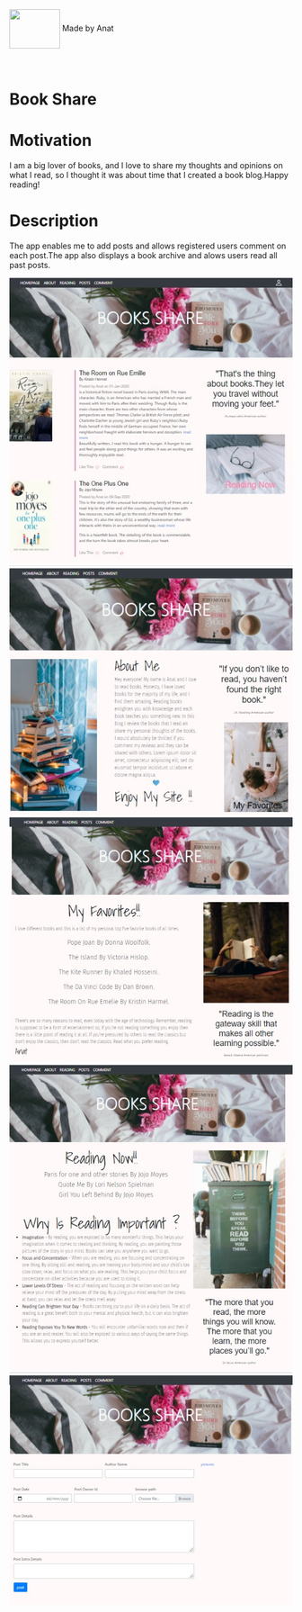 <div id="container">
<div style="text-align:left">
  <img  src="https://img.icons8.com/office/80/000000/api.png"/ height="70" width=90 style="display:inline-block;vertical-align:middle">
  <div style="display:inline-block;" >Made by Anat</div>
</div>

 </div> 


<br>
<br>

# Book Share


  
# Motivation
  
I am a big lover of books, and I love to share my thoughts and opinions on what I read, so I thought it was about time that I created a book blog.Happy reading!
  
# Description

The app enables me to add posts and allows registered users comment on each post.The app also displays a book archive and alows users read all past posts.
  
![Image](main.jpg)
![Image](about.jpg)
![Image](favorites.jpg)
![Image](reading.jpg)
![Image](post.jpg)

